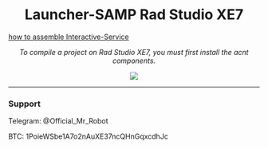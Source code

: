 <h1 align="center">Launcher-SAMP Rad Studio XE7</h1>

<a href="https://youtu.be/bv90UniUB8c"> how to assemble Interactive-Service </a>

<p align="center">
	<i>To compile a project on Rad Studio XE7, you must first install the acnt components.</i>
</p>

<p align="center">
	<img src="https://i.postimg.cc/bw2ZVp4G/3.png" />
</p>

-------

### Support
Telegram: @Official_Mr_Robot

BTC: 1PoieWSbe1A7o2nAuXE37ncQHnGqxcdhJc
